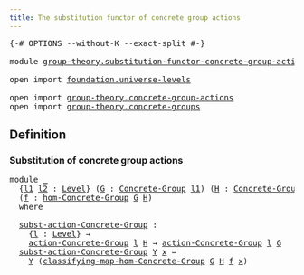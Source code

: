 ```yaml
---
title: The substitution functor of concrete group actions
---
```


<pre class="Agda"><a id="76" class="Symbol">{-#</a> <a id="80" class="Keyword">OPTIONS</a> <a id="88" class="Pragma">--without-K</a> <a id="100" class="Pragma">--exact-split</a> <a id="114" class="Symbol">#-}</a>

<a id="119" class="Keyword">module</a> <a id="126" href="group-theory.substitution-functor-concrete-group-actions.html" class="Module">group-theory.substitution-functor-concrete-group-actions</a> <a id="183" class="Keyword">where</a>

<a id="190" class="Keyword">open</a> <a id="195" class="Keyword">import</a> <a id="202" href="foundation.universe-levels.html" class="Module">foundation.universe-levels</a>

<a id="230" class="Keyword">open</a> <a id="235" class="Keyword">import</a> <a id="242" href="group-theory.concrete-group-actions.html" class="Module">group-theory.concrete-group-actions</a>
<a id="278" class="Keyword">open</a> <a id="283" class="Keyword">import</a> <a id="290" href="group-theory.concrete-groups.html" class="Module">group-theory.concrete-groups</a>
</pre>
## Definition

### Substitution of concrete group actions

<pre class="Agda"><a id="391" class="Keyword">module</a> <a id="398" href="group-theory.substitution-functor-concrete-group-actions.html#398" class="Module">_</a>
  <a id="402" class="Symbol">{</a><a id="403" href="group-theory.substitution-functor-concrete-group-actions.html#403" class="Bound">l1</a> <a id="406" href="group-theory.substitution-functor-concrete-group-actions.html#406" class="Bound">l2</a> <a id="409" class="Symbol">:</a> <a id="411" href="Agda.Primitive.html#597" class="Postulate">Level</a><a id="416" class="Symbol">}</a> <a id="418" class="Symbol">(</a><a id="419" href="group-theory.substitution-functor-concrete-group-actions.html#419" class="Bound">G</a> <a id="421" class="Symbol">:</a> <a id="423" href="group-theory.concrete-groups.html#2028" class="Function">Concrete-Group</a> <a id="438" href="group-theory.substitution-functor-concrete-group-actions.html#403" class="Bound">l1</a><a id="440" class="Symbol">)</a> <a id="442" class="Symbol">(</a><a id="443" href="group-theory.substitution-functor-concrete-group-actions.html#443" class="Bound">H</a> <a id="445" class="Symbol">:</a> <a id="447" href="group-theory.concrete-groups.html#2028" class="Function">Concrete-Group</a> <a id="462" href="group-theory.substitution-functor-concrete-group-actions.html#406" class="Bound">l2</a><a id="464" class="Symbol">)</a>
  <a id="468" class="Symbol">(</a><a id="469" href="group-theory.substitution-functor-concrete-group-actions.html#469" class="Bound">f</a> <a id="471" class="Symbol">:</a> <a id="473" href="group-theory.concrete-groups.html#7034" class="Function">hom-Concrete-Group</a> <a id="492" href="group-theory.substitution-functor-concrete-group-actions.html#419" class="Bound">G</a> <a id="494" href="group-theory.substitution-functor-concrete-group-actions.html#443" class="Bound">H</a><a id="495" class="Symbol">)</a>
  <a id="499" class="Keyword">where</a>

  <a id="508" href="group-theory.substitution-functor-concrete-group-actions.html#508" class="Function">subst-action-Concrete-Group</a> <a id="536" class="Symbol">:</a>
    <a id="542" class="Symbol">{</a><a id="543" href="group-theory.substitution-functor-concrete-group-actions.html#543" class="Bound">l</a> <a id="545" class="Symbol">:</a> <a id="547" href="Agda.Primitive.html#597" class="Postulate">Level</a><a id="552" class="Symbol">}</a> <a id="554" class="Symbol">→</a>
    <a id="560" href="group-theory.concrete-group-actions.html#807" class="Function">action-Concrete-Group</a> <a id="582" href="group-theory.substitution-functor-concrete-group-actions.html#543" class="Bound">l</a> <a id="584" href="group-theory.substitution-functor-concrete-group-actions.html#443" class="Bound">H</a> <a id="586" class="Symbol">→</a> <a id="588" href="group-theory.concrete-group-actions.html#807" class="Function">action-Concrete-Group</a> <a id="610" href="group-theory.substitution-functor-concrete-group-actions.html#543" class="Bound">l</a> <a id="612" href="group-theory.substitution-functor-concrete-group-actions.html#419" class="Bound">G</a>
  <a id="616" href="group-theory.substitution-functor-concrete-group-actions.html#508" class="Function">subst-action-Concrete-Group</a> <a id="644" href="group-theory.substitution-functor-concrete-group-actions.html#644" class="Bound">Y</a> <a id="646" href="group-theory.substitution-functor-concrete-group-actions.html#646" class="Bound">x</a> <a id="648" class="Symbol">=</a>
    <a id="654" href="group-theory.substitution-functor-concrete-group-actions.html#644" class="Bound">Y</a> <a id="656" class="Symbol">(</a><a id="657" href="group-theory.concrete-groups.html#7384" class="Function">classifying-map-hom-Concrete-Group</a> <a id="692" href="group-theory.substitution-functor-concrete-group-actions.html#419" class="Bound">G</a> <a id="694" href="group-theory.substitution-functor-concrete-group-actions.html#443" class="Bound">H</a> <a id="696" href="group-theory.substitution-functor-concrete-group-actions.html#469" class="Bound">f</a> <a id="698" href="group-theory.substitution-functor-concrete-group-actions.html#646" class="Bound">x</a><a id="699" class="Symbol">)</a>
</pre>